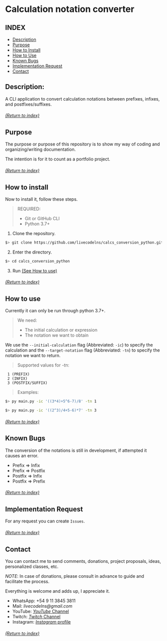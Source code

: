 # Calculation notation converter

## INDEX
- [Description](#description)
- [Purpose](#purpose)
- [How to Install](#how-to-install)
- [How to Use](#how-to-use)
- [Known Bugs](#known-bugs)
- [Implementation Request](#implementation-request)
- [Contact](#contact)

## Description:
A CLI application to convert calculation notations between prefixes, infixes, and postfixes/suffixes.

###### [(Return to index)](#index)
## Purpose
The purpose or purpose of this repository is to show my way of coding and organizing/writing documentation.

The intention is for it to count as a portfolio project.

###### [(Return to index)](#index)
## How to install
Now to install it, follow these steps.
> REQUIRED:
> - Git or GitHub CLI
> - Python 3.7+

1. Clone the repository.
```sh
$> git clone https://github.com/livecodelns/calcs_conversion_python.git
```
2. Enter the directory.
```sh
$> cd calcs_conversion_python
```
3. Run [(See How to use)](#how-to-use)

###### [(Return to index)](#index)
## How to use
Currently it can only be run through python 3.7+.

> We need:
> - The initial calculation or expression
> - The notation we want to obtain

We use the `--initial-calculation` flag (Abbreviated: `-ic`) to specify the calculation and the `--target-notation` flag (Abbreviated: `-tn`) to specify the notation we want to return.

> Supported values for *-tn*:

     1 (PREFIX)
     2 (INFIX)
     3 (POSTFIX/SUFFIX)

> Examples:
```sh
$> py main.py -ic '((3*4)+5^6-7)/8' -tn 1
```
```sh
$> py main.py -ic '((2^3)/4+5-6)*7' -tn 3
```

###### [(Return to index)](#index)
## Known Bugs
The conversion of the notations is still in development, if attempted it causes an error.
- Prefix => Infix
- Prefix => Postfix
- Postfix => Infix
- Postfix => Prefix

###### [(Return to index)](#index)
## Implementation Request
For any request you can create `Issues`.

###### [(Return to index)](#index)
## Contact
You can contact me to send comments, donations, project proposals, ideas, personalized classes, etc.

*NOTE*: In case of donations, please consult in advance to guide and facilitate the process.

Everything is welcome and adds up, I appreciate it.

* WhatsApp: +54 9 11 3845 3811
* Mail: _livecodelns@gmail.com_
* YouTube: [*_YouTube_* Channel](https://YouTube.com/@livecodelns)
* Twitch: [*_Twitch_* Channel](https://Twitch.tv/LiveCodeLNS)
* Instagram: [*_Instagram_* profile](https://www.instagram.com/livecodelns)

###### [(Return to index)](#index)